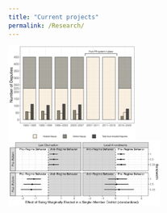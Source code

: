 ```yaml
---
title: "Current projects"
permalink: /Research/
---
```


<div class="column-left">
<img src="/images/DualCandConv.png" style="width:50%; border:0px solid; margin-right: 20px" align="left">
</div>
<div class="column-right">

<div class="column-left">
<img src="/images/TradeOff_ML.png" style="width:60%; border:0px solid; margin-right: 20px" align="left">
</div>
<div class="column-right">
